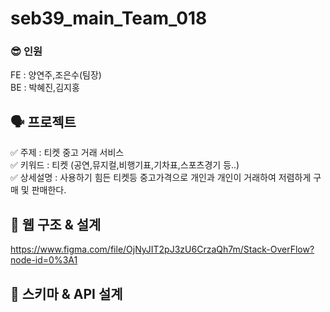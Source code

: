 # seb39_main_Team_018
### 😎 인원 
FE : 양연주,조은수(팀장)<br>
BE : 박혜진,김지홍<br>

## 🗣 프로젝트
✅ 주제 : 티켓 중고 거래 서비스<br>
✅ 키워드 : 티켓 (공연,뮤지컬,비행기표,기차표,스포츠경기 등..)<br>
✅ 상세설명 : 사용하기 힘든 티켓등 중고가격으로 개인과 개인이 거래하여 저렴하게 구매 및 판매한다.


## 🗽 웹 구조 & 설계

https://www.figma.com/file/OjNyJIT2pJ3zU6CrzaQh7m/Stack-OverFlow?node-id=0%3A1

## 🗽 스키마 & API 설계
